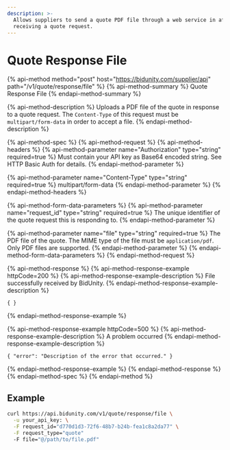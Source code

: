 ```yaml
---
description: >-
  Allows suppliers to send a quote PDF file through a web service in after
  receiving a quote request.
---
```


# Quote Response File

{% api-method method="post" host="https://bidunity.com/supplier/api" path="/v1/quote/response/file" %}
{% api-method-summary %}
Quote Response File
{% endapi-method-summary %}

{% api-method-description %}
Uploads a PDF file of the quote in response to a quote request. The `Content-Type` of this request must be `multipart/form-data` in order to accept a file.
{% endapi-method-description %}

{% api-method-spec %}
{% api-method-request %}
{% api-method-headers %}
{% api-method-parameter name="Authorization" type="string" required=true %}
Must contain your API key as Base64 encoded string. See HTTP Basic Auth for details.
{% endapi-method-parameter %}

{% api-method-parameter name="Content-Type" type="string" required=true %}
multipart/form-data
{% endapi-method-parameter %}
{% endapi-method-headers %}

{% api-method-form-data-parameters %}
{% api-method-parameter name="request\_id" type="string" required=true %}
The unique identifier of the quote request this is responding to.
{% endapi-method-parameter %}

{% api-method-parameter name="file" type="string" required=true %}
The PDF file of the quote. The MIME type of the file must be `application/pdf`. Only PDF files are supported.
{% endapi-method-parameter %}
{% endapi-method-form-data-parameters %}
{% endapi-method-request %}

{% api-method-response %}
{% api-method-response-example httpCode=200 %}
{% api-method-response-example-description %}
File successfully received by BidUnity.
{% endapi-method-response-example-description %}

```
{ }
```
{% endapi-method-response-example %}

{% api-method-response-example httpCode=500 %}
{% api-method-response-example-description %}
A problem occurred 
{% endapi-method-response-example-description %}

```
{ "error": "Description of the error that occurred." }
```
{% endapi-method-response-example %}
{% endapi-method-response %}
{% endapi-method-spec %}
{% endapi-method %}

## Example

```bash
curl https://api.bidunity.com/v1/quote/response/file \
  -u your_api_key: \
  -F request_id="d770d1d3-72f6-48b7-b24b-fea1c8a2da77" \
  -F request_type="quote"
  -F file="@/path/to/file.pdf"
```

